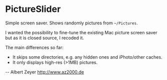 PictureSlider
=============

Simple screen saver. Shows randomly pictures from `~/Pictures`.

I wanted the possibility to fine-tune the existing Mac picture screen saver but as it is closed source, I recoded it.

The main differences so far:

* It skips some directories, e.g. any hidden ones and iPhoto/other caches.
* It only displays high-res (>1MB) pictures.

-- Albert Zeyer <http://www.az2000.de>
